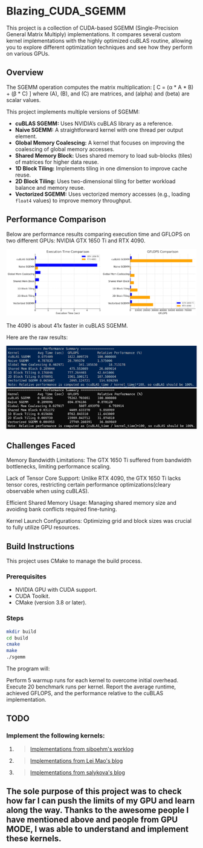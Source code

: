 # Blazing_CUDA_SGEMM

This project is a collection of CUDA-based SGEMM (Single-Precision General Matrix Multiply) implementations. It compares several custom kernel implementations with the highly optimized cuBLAS routine, allowing you to explore different optimization techniques and see how they perform on various GPUs.

## Overview

The SGEMM operation computes the matrix multiplication:
\[
C = (α * A * B) + (β * C)
\]
where \(A\), \(B\), and \(C\) are matrices, and \(alpha\) and \(beta\) are scalar values.

This project implements multiple versions of SGEMM:
- **cuBLAS SGEMM:** Uses NVIDIA’s cuBLAS library as a reference.
- **Naive SGEMM:** A straightforward kernel with one thread per output element.
- **Global Memory Coalescing:** A kernel that focuses on improving the coalescing of global memory accesses.
- **Shared Memory Block:** Uses shared memory to load sub-blocks (tiles) of matrices for higher data reuse.
- **1D Block Tiling:** Implements tiling in one dimension to improve cache reuse.
- **2D Block Tiling:** Uses two-dimensional tiling for better workload balance and memory reuse.
- **Vectorized SGEMM:** Uses vectorized memory accesses (e.g., loading `float4` values) to improve memory throughput.

## Performance Comparison

Below are performance results comparing execution time and GFLOPS on two different GPUs: NVIDIA GTX 1650 Ti and RTX 4090.

![](compare.png)

The 4090 is about 41x faster in cuBLAS SGEMM.

Here are the raw results:

![](Results_1650ti.png)
![](Results_4090.png)

## Challenges Faced

Memory Bandwidth Limitations: The GTX 1650 Ti suffered from bandwidth bottlenecks, limiting performance scaling.

Lack of Tensor Core Support: Unlike RTX 4090, the GTX 1650 Ti lacks tensor cores, restricting certain performance optimizations(cleary observable when using cuBLAS).

Efficient Shared Memory Usage: Managing shared memory size and avoiding bank conflicts required fine-tuning.

Kernel Launch Configurations: Optimizing grid and block sizes was crucial to fully utilize GPU resources.

## Build Instructions

This project uses CMake to manage the build process.

### Prerequisites

- NVIDIA GPU with CUDA support.
- CUDA Toolkit.
- CMake (version 3.8 or later).

### Steps

   ```bash
   mkdir build
   cd build
   cmake
   make
   ./sgemm
   ```

The program will:

Perform 5 warmup runs for each kernel to overcome initial overhead.
Execute 20 benchmark runs per kernel.
Report the average runtime, achieved GFLOPS, and the performance relative to the cuBLAS implementation.

## TODO

### Implement the following kernels:
1. > [Implementations from siboehm's worklog](https://siboehm.com/articles/22/CUDA-MMM)
2. > [Implementations from Lei Mao's blog](https://leimao.github.io/article/CUDA-Matrix-Multiplication-Optimization/#Implementation-with-2D-Block-Tiling-and-2D-Thread-Tiling)
3. > [Implementations from salykova's blog](https://salykova.github.io/sgemm-gpu)

## The sole purpose of this project was to check how far I can push the limits of my GPU and learn along the way. Thanks to the awesome people I have mentioned above and people from GPU MODE, I was able to understand and implement these kernels.

